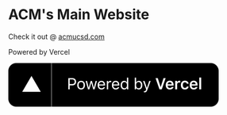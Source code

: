 # ACM's Main Website

Check it out @ [acmucsd.com](https://acmucsd.com/)

Powered by Vercel

[<img src="./src/assets/vercel.svg">](https://vercel.com/)
